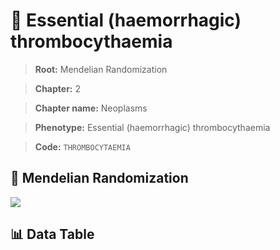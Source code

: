 # 🧪 Essential (haemorrhagic) thrombocythaemia

> **Root:** Mendelian Randomization

> **Chapter:** 2  

> **Chapter name:** Neoplasms

> **Phenotype:** Essential (haemorrhagic) thrombocythaemia  

> **Code:** `THROMBOCYTAEMIA`

## 🧬 Mendelian Randomization  

<img src="/MR/Figures/Forward/THROMBOCYTAEMIA.png"/>

## 📊 Data Table

<CsvTableMRF src="/MR_Data/Forward/THROMBOCYTAEMIA.csv"/>
